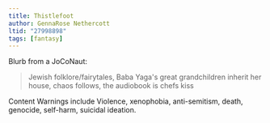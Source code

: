 ```yaml
---
title: Thistlefoot
author: GennaRose Nethercott
ltid: "27998898"
tags: [fantasy]
---
```


Blurb from a JoCoNaut:

> Jewish folklore/fairytales, Baba Yaga's great grandchildren inherit her house,
> chaos follows, the audiobook is chefs kiss

Content Warnings include Violence, xenophobia, anti-semitism, death, genocide,
self-harm, suicidal ideation.
